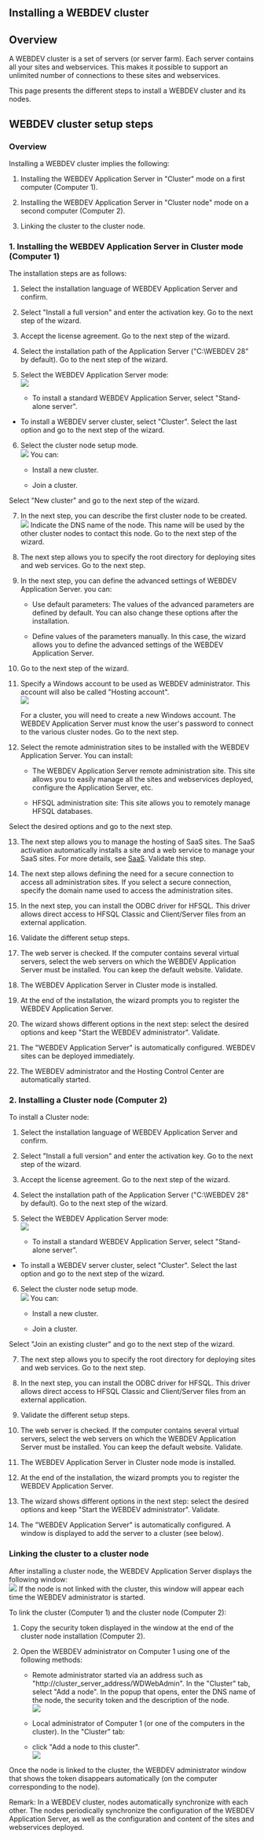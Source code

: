 
## Installing a WEBDEV cluster
			

<a name="NOTE1"></a>
<a name="NOTE1_1"></a>


## Overview
<a name="overview_ELTTEXTE000189"></a>
A WEBDEV cluster is a set of servers (or server farm). Each server contains all your sites and webservices. 
This makes it possible to support an unlimited number of connections to these sites and webservices.

This page presents the different steps to install a WEBDEV cluster and its nodes. 

<a name="NOTE2"></a>
<a name="NOTE2_1"></a>


## WEBDEV cluster setup steps
<a name="webdev_cluster_setup_steps_ELTTEXTE000213"></a>


### Overview
<a name="overview_ELTPARAGRAPHE000024"></a>

Installing a WEBDEV cluster implies the following: 

1. Installing the WEBDEV Application Server in "Cluster" mode on a first computer (Computer 1). 

2. Installing the WEBDEV Application Server in "Cluster node" mode on a second computer (Computer 2). 

3. Linking the cluster to the cluster node. 





### 1. Installing the WEBDEV Application Server in Cluster mode (Computer 1)
<a name="1_installing_the_webdev_application_server_cluster_mode_computer_1_ELTPARAGRAPHE000033"></a>

The installation steps are as follows:

1. Select the installation language of WEBDEV Application Server and confirm. 

2. Select "Install a full version" and enter the activation key. Go to the next step of the wizard. 

3. Accept the license agreement. Go to the next step of the wizard. 

4. Select the installation path of the Application Server ("C:\\WEBDEV 28" by default). Go to the next step of the wizard. 

5. Select the WEBDEV Application Server mode: <br>![](https://doc.pcsoft.fr/en-US/images/image.awp?langid=3&name=Install%20Serveur%20WB%20Cluster%20-%20HC%20N%B0001.gif)


	- To install a standard WEBDEV Application Server, select "Stand-alone server". 

- To install a WEBDEV server cluster, select "Cluster". Select the last option and go to the next step of the wizard. 

6. Select the cluster node setup mode. <br>![](https://doc.pcsoft.fr/en-US/images/image.awp?langid=3&name=Install%20Serveur%20WB%20Cluster%20-%20HC%20N%B0002.gif)
You can: 

	- Install a new cluster. 

	- Join a cluster. 


 Select "New cluster" and go to the next step of the wizard. 

7. In the next step, you can describe the first cluster node to be created. <br>![](https://doc.pcsoft.fr/en-US/images/image.awp?langid=3&name=Install%20Serveur%20WB%20Cluster%20-%20HC%20N%B0003.gif)
Indicate the DNS name of the node. This name will be used by the other cluster nodes to contact this node. Go to the next step of the wizard. 

8. The next step allows you to specify the root directory for deploying sites and web services. Go to the next step. 

9. In the next step, you can define the advanced settings of WEBDEV Application Server. you can: 

	- Use default parameters: The values of the advanced parameters are defined by default. You can also change these options after the installation. 

	- Define values of the parameters manually. In this case, the wizard allows you to define the advanced settings of the WEBDEV Application Server. 




10. Go to the next step of the wizard. 

11. Specify a Windows account to be used as WEBDEV administrator. This account will also be called "Hosting account". <br>![](https://doc.pcsoft.fr/en-US/images/image.awp?langid=3&name=Install%20Serveur%20WB%20Cluster%20-%20HC%20N%B0004.gif)

	For a cluster, you will need to create a new Windows account. The WEBDEV Application Server must know the user's password to connect to the various cluster nodes. Go to the next step.  

12. Select the remote administration sites to be installed with the WEBDEV Application Server. You can install: 

	- The WEBDEV Application Server remote administration site. This site allows you to easily manage all the sites and webservices deployed, configure the Application Server, etc.

	- HFSQL administration site: This site allows you to remotely manage HFSQL databases. 


 Select the desired options and go to the next step. 

13. The next step allows you to manage the hosting of SaaS sites. The SaaS activation automatically installs a site and a web service to manage your SaaS sites. For more details, see [SaaS](../WDLang3/9500213.md). Validate this step.

14. The next step allows defining the need for a secure connection to access all administration sites. If you select a secure connection, specify the domain name used to access the administration sites. 

15. In the next step, you can install the ODBC driver for HFSQL. This driver allows direct access to HFSQL Classic and Client/Server files from an external application.  

16. Validate the different setup steps.

17. The web server is checked. If the computer contains several virtual servers, select the web servers on which the WEBDEV Application Server must be installed. You can keep the default website. Validate.

18. The WEBDEV Application Server in Cluster mode is installed. 

19. At the end of the installation, the wizard prompts you to register the WEBDEV Application Server. 

20. The wizard shows different options in the next step: select the desired options and keep "Start the WEBDEV administrator". Validate.

21. The "WEBDEV Application Server" is automatically configured. WEBDEV sites can be deployed immediately. 

22. The WEBDEV administrator and the Hosting Control Center are automatically started.





### 2. Installing a Cluster node (Computer 2)
<a name="2_installing_cluster_node_computer_2_ELTPARAGRAPHE000088"></a>

To install a Cluster node:

1. Select the installation language of WEBDEV Application Server and confirm. 

2. Select "Install a full version" and enter the activation key. Go to the next step of the wizard. 

3. Accept the license agreement. Go to the next step of the wizard. 

4. Select the installation path of the Application Server ("C:\\WEBDEV 28" by default). Go to the next step of the wizard. 

5. Select the WEBDEV Application Server mode: <br>![](https://doc.pcsoft.fr/en-US/images/image.awp?langid=3&name=Install%20Serveur%20WB%20Noeud%20Cluster%20-%20HC%20N%B0001.gif)


	- To install a standard WEBDEV Application Server, select "Stand-alone server". 

- To install a WEBDEV server cluster, select "Cluster". Select the last option and go to the next step of the wizard. 

6. Select the cluster node setup mode. <br>![](https://doc.pcsoft.fr/en-US/images/image.awp?langid=3&name=Install%20Serveur%20WB%20Noeud%20Cluster%20-%20HC%20N%B0002.gif)
You can: 

	- Install a new cluster. 

	- Join a cluster. 


 Select "Join an existing cluster" and go to the next step of the wizard. 

7. The next step allows you to specify the root directory for deploying sites and web services. Go to the next step. 

8. In the next step, you can install the ODBC driver for HFSQL. This driver allows direct access to HFSQL Classic and Client/Server files from an external application.  

9. Validate the different setup steps.

10. The web server is checked. If the computer contains several virtual servers, select the web servers on which the WEBDEV Application Server must be installed. You can keep the default website. Validate.

11. The WEBDEV Application Server in Cluster node mode is installed. 

12. At the end of the installation, the wizard prompts you to register the WEBDEV Application Server. 

13. The wizard shows different options in the next step: select the desired options and keep "Start the WEBDEV administrator". Validate.

14. The "WEBDEV Application Server" is automatically configured. A window is displayed to add the server to a cluster (see below). 





### Linking the cluster to a cluster node
<a name="linking_the_cluster_cluster_node_ELTPARAGRAPHE000120"></a>

After installing a cluster node, the WEBDEV Application Server displays the following window: <br>![](https://doc.pcsoft.fr/en-US/images/image.awp?langid=3&name=Install%20Serveur%20WB%20Noeud%20Cluster%20-%20HC%20N%B0004.gif)
If the node is not linked with the cluster, this window will appear each time the WEBDEV administrator is started. 

To link the cluster (Computer 1) and the cluster node (Computer 2):

1. Copy the security token displayed in the window at the end of the cluster node installation (Computer 2). 

2. Open the WEBDEV administrator on Computer 1 using one of the following methods: 

	- Remote administrator started via an address such as "http://cluster_server_address/WDWebAdmin". In the "Cluster" tab, select "Add a node". In the popup that opens, enter the DNS name of the node, the security token and the description of the node. <br>![](https://doc.pcsoft.fr/en-US/images/image.awp?langid=3&name=Cluster_Admin_wb_jeton.GIF&type=thumb)


	- Local administrator of Computer 1 (or one of the computers in the cluster). In the "Cluster" tab: 

	- click "Add a node to this cluster". <br>![](https://doc.pcsoft.fr/en-US/images/image.awp?langid=3&name=Cluster_Admin.GIF&type=thumb)




Once the node is linked to the cluster, the WEBDEV administrator window that shows the token disappears automatically (on the computer corresponding to the node). 

Remark: In a WEBDEV cluster, nodes automatically synchronize with each other. The nodes periodically synchronize the configuration of the WEBDEV Application Server, as well as the configuration and content of the sites and webservices deployed. 


